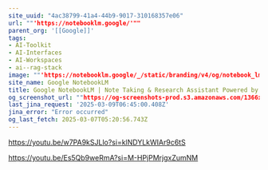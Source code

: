 ```yaml
---
site_uuid: "4ac38799-41a4-44b9-9017-310168357e06"
url: ""'https://notebooklm.google/'""
parent_org: '[[Google]]'
tags:
- AI-Toolkit
- AI-Interfaces
- AI-Workspaces
- ai--rag-stack
image: ""'https://notebooklm.google/_/static/branding/v4/og/notebook_lm_share.png'""
site_name: Google NotebookLM
title: Google NotebookLM | Note Taking & Research Assistant Powered by AI
og_screenshot_url: ""https://og-screenshots-prod.s3.amazonaws.com/1366x768/80/false/67710e994bff5b1432c7bea1a9d09b6347b8ec99aaceaedd36d26f698c6dbafb.jpeg""
last_jina_request: '2025-03-09T06:45:00.408Z'
jina_error: "Error occurred"
og_last_fetch: 2025-03-07T05:20:56.743Z
---
```

https://youtu.be/w7PA9kSJLlo?si=klNDYLkWIAr9c6tS

https://youtu.be/Es5Qb9weRmA?si=M-HPjPMrjgxZumNM
